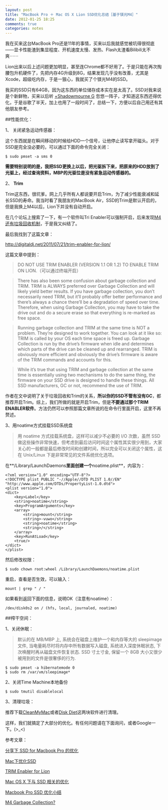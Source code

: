 ```yaml
---
layout: post
title: "MacBook Pro ＋ Mac OS X Lion SSD优化总结［基于镁光M4］"
date: 2012-01-25 18:25
comments: true
categories: notes
---
```

我在买来这台MacBook Pro还是11年的事情，买来以后我就感觉被坑得很彻底——显卡性能渣到集显程度、开机速度太慢、发热、Flash太渣看Bilibili太不爽⋯⋯

Lion出来以后上述问题更加明显，甚至连Chrome都不好用了。于是只能在再次掏腰包升机硬件了，先把内存4G升级到8G，结果发现几乎没有改善，尤其是Xcode，超级吃内存，于是一狠心，我就买了个镁光M4的SSD。

我买的SSD只有64GB，因为这东西的单位储存成本实在是太高了。SSD对我来说是个新鲜物，买来以后听 [+Shadowmourne G](https://plus.google.com/106587986552086492432/posts) 忽悠一阵子，才知道这东西还得优化，于是谷歌了半天，加上也用了一段时间了，总结一下，方便以后自己用还有其他朋友参考。

<!-- more -->

##性能优化：

1、 关闭紧急运动传感器：

这个东西就是在瞬间移动的时候给HDD一个信号，让他停止读写拿开磁头。对于SSD是完全没必要的，可以通过下面的命令完全关闭：

	$ sudo pmset -a sms 0

**需要特别说明的是，我把SSD更换上以后，把光驱拆下来，把原来的HDD放到了光驱上，经过查询资料，MBP的光驱位是没有紧急运动传感器的。**

2、 **Trim**

Trim这东西，很坑爹。网上几乎所有人都说要开启Trim，为了减少性能衰减和延长SSD的寿命。我当时看了我朋友的MacBook Air，SSD的Trim是默认开启的，但是我换上M4以后，Lion下并没有自动开启。

在几个论坛上搜索了一下，有一个软件叫Tri Enabler可以强制开启，后来发现[M4还有垃圾回收机制](http://hardforum.com/showthread.php?p=1037771689)，于是我又纠结了。

最后我找到了这篇文章：

<http://digitaldj.net/2011/07/21/trim-enabler-for-lion/>

这篇文章中提到：

> DO NOT USE TRIM ENABLER (VERSION 1.1 OR 1.2) TO ENABLE TRIM ON LION.（可以通过终端开启）

> There has also been some confusion about garbage collection and TRIM. TRIM is ALWAYS preferred over Garbage Collection and will likely yield better results. If you have garbage collection, you don’t necessarily need TRIM, but it’ll probably offer better performance and there’s always a chance there’ll be a degradation of speed over time. Therefore, when using Garbage Collection, you may have to take the drive out and do a secure erase so that everything is re-marked as free space.

> Running garbage collection and TRIM at the same time is NOT a problem. They’re designed to work together. You can look at it like so: TRIM is called by your OS each time space is freed up. Garbage Collection is run by the drive’s firmware when idle and determines which parts of the drive can be cleaned up and rearranged. TRIM is obviously more efficient and obviously the drive’s firmware is aware of the TRIM commands and accounts for this.

> While it’s true that using TRIM and garbage collection at the same time is essentially using two mechanisms to do the same thing, the firmware on your SSD drive is designed to handle these things. All SSD manufacturers, GC or not, recommend the use of TRIM.

作者在文中说明了关于垃圾回收和Trim的关系，**所以你的SSD不管有没有GC**，都推荐开启Trim。综上，我们所做的就是开启Trim，但是**不要通过那个TRIM ENABLER软件**。方法仍然可以参照那篇文章所说的在命令行里面开启，这里不再赘述。

3、用noatime方式挂载SSD系统盘

> 用 noatime 方式挂载系统盘，这样可以减少不必要的 I/O 次数，虽然 SSD 做这些操作非常快速，但考虑到最后访问时间这个属性其实很少用到，大家关心的一般都是最后修改时间和创建时间，所以完全可以关闭这个属性，这在 Unix/Linux 下是非常常见的文件系统优化选项。

在**/Library/LaunchDaemons**里面创建一个**noatime.plist**，内容为：

	<?xml version="1.0" encoding="UTF-8"?>
	<!DOCTYPE plist PUBLIC "-//Apple//DTD PLIST 1.0//EN"
    "http://www.apple.com/DTDs/PropertyList-1.0.dtd">
	<plist version="1.0">
    <dict>
        <key>Label</key>
        <string>noatime</string>
        <key>ProgramArguments</key>
        <array>
            <string>mount</string>
            <string>-vuwo</string>
            <string>noatime</string>
            <string>/</string>
        </array>
        <key>RunAtLoad</key>
        <true/>
    </dict>
	</plist>

然后修改权限：

	$ sudo chown root:wheel /Library/LaunchDaemons/noatime.plist 

重启，查看是否生效，可以输入：

	mount | grep " / "

如果看到返回下面的信息，说明OK（注意有noatime）：

	/dev/disk0s2 on / (hfs, local, journaled, noatime)

##榨干空间：

1、关闭休眠：

> 默认的在 MB/MBP 上, 系统会在磁盘上维护一个和内存等大的 sleepimage 文件, 当电量耗尽时将内存中所有数据写入磁盘, 系统进入深度休眠状态, 下次唤醒时再从磁盘文件恢复状态. SSD 寸土寸金, 保留一个 8GB 大小又很少被用到的文件是很奢侈的行为.

	$ sudo pmset -a hibernatemode 0
	$ sudo rm /var/vm/sleepimage*

2、关闭Time Machine本地备份

	$ sudo tmutil disablelocal

3、清理垃圾：

推荐下载[CleanMyMac](http://macpaw.com/)或者[Disk Diet](http://itunes.apple.com/cn/app/disk-diet/id445512770?l=en&mt=12)这两块软件进行清理。


这样，我们就搞定了大部分的优化。有任何问题请在下面询问，或者Google一下。(>_<)

参考文章：

[分享下 SSD for Macbook Pro 的优化](http://hi.baidu.com/omys/blog/item/67fc8a0e3a7d84fd37d1220b.html)

[Mac下优化SSD](http://davidx.me/2011/09/24/optimize-ssd-on-mac/)

[TRIM Enabler for Lion](http://digitaldj.net/2011/07/21/trim-enabler-for-lion/)

[Mac OS X 下与 SSD 相关的优化](http://blog.jjgod.org/2010/04/17/macosx-ssd-tweaks/)

[Macbook Pro SSD 优化小结](http://yuzhuohui.info/blog/2011/12/19/macbook-pro-ssd-optimize/)

[M4 Garbage Collection?](http://hardforum.com/showthread.php?p=1037771689)